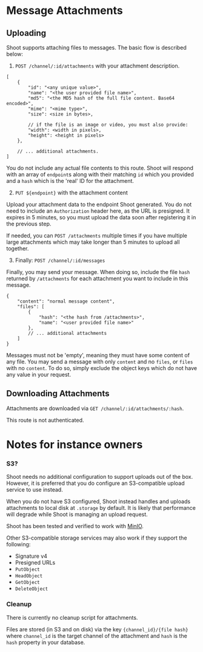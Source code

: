 # Message Attachments

## Uploading

Shoot supports attaching files to messages. The basic flow is described below:

1. `POST /channel/:id/attachments` with your attachment description.

```jsonc
[
	{
		"id": "<any unique value>",
		"name": "<the user provided file name>",
		"md5": "<the MD5 hash of the full file content. Base64 encoded>",
		"mime": "<mime type>",
		"size": <size in bytes>,

		// if the file is an image or video, you must also provide:
		"width": <width in pixels>,
		"height": <height in pixels>
	},
	
	// ... additional attachments.
]
```

You do not include any actual file contents to this route.
Shoot will respond with an array of `endpoint`s along with their matching `id` which you provided and a `hash` which is the 'real' ID for the attachment.

2. `PUT ${endpoint}` with the attachment content

Upload your attachment data to the endpoint Shoot generated. You do not need to include an `Authorization` header here, as the URL is presigned.
It expires in 5 minutes, so you must upload the data soon after registering it in the previous step.

If needed, you can `POST /attachments` multiple times if you have multiple large attachments which may take longer than 5 minutes to upload all together.

3. Finally: `POST /channel/:id/messages`

Finally, you may send your message. When doing so, include the file `hash` returned by `/attachments` for each attachment you want to include in this message.

```jsonc
{
	"content": "normal message content",
	"files": [
		{
			"hash": "<the hash from /attachments>",
			"name": "<user provided file name>"
		},
		// ... additional attachments
	]
}
```

Messages must not be 'empty', meaning they must have some content of any file.
You may send a message with only `content` and no `files`, or `files` with no `content`.
To do so, simply exclude the object keys which do not have any value in your request.

## Downloading Attachments

Attachments are downloaded via `GET /channel/:id/attachments/:hash`.

This route is not authenticated.

# Notes for instance owners

### S3?

Shoot needs no additional configuration to support uploads out of the box.
However, it is preferred that you do configure an S3-compatible upload service to use instead.

When you do not have S3 configured, Shoot instead handles and uploads attachments to local disk at `.storage` by default.
It is likely that performance will degrade while Shoot is managing an upload request.

Shoot has been tested and verified to work with [MinIO](https://min.io/).

Other S3-compatible storage services may also work if they support the following:
- Signature v4
- Presigned URLs
- `PutObject`
- `HeadObject`
- `GetObject`
- `DeleteObject`

### Cleanup

There is currently no cleanup script for attachments.

Files are stored (in S3 and on disk) via the key `{channel_id}/{file hash}` where `channel_id` is the target channel of the attachment and `hash` is the `hash` property in your database.